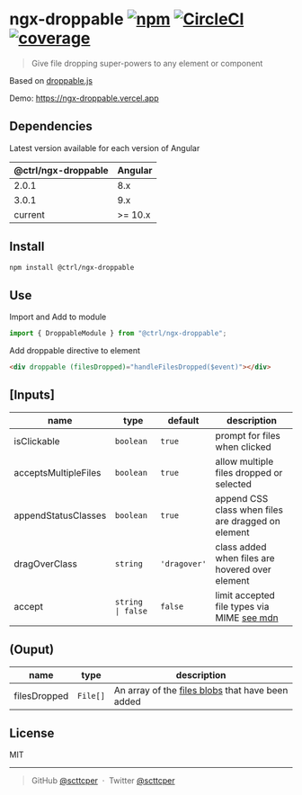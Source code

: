 # ngx-droppable [![npm](https://badgen.net/npm/v/@ctrl/ngx-droppable)](https://www.npmjs.com/package/@ctrl/ngx-droppable) [![CircleCI](https://badgen.net/github/status/scttcper/ngx-droppable)](https://circleci.com/gh/scttcper/ngx-droppable) [![coverage](https://badgen.net/codecov/c/github/scttcper/ngx-droppable)](https://codecov.io/gh/scttcper/ngx-droppable)

> Give file dropping super-powers to any element or component

Based on [droppable.js](https://github.com/lifenautjoe/droppable)

Demo: https://ngx-droppable.vercel.app

## Dependencies

Latest version available for each version of Angular

| @ctrl/ngx-droppable | Angular |
| ------------------- | ------- |
| 2.0.1               | 8.x     |
| 3.0.1               | 9.x     |
| current             | >= 10.x |

## Install

```sh
npm install @ctrl/ngx-droppable
```

## Use

Import and Add to module

```ts
import { DroppableModule } from "@ctrl/ngx-droppable";
```

Add droppable directive to element

```html
<div droppable (filesDropped)="handleFilesDropped($event)"></div>
```

## [Inputs]

| name                 | type              | default      | description                                                                                                        |
| -------------------- | ----------------- | ------------ | ------------------------------------------------------------------------------------------------------------------ |
| isClickable          | `boolean`         | `true`       | prompt for files when clicked                                                                                      |
| acceptsMultipleFiles | `boolean`         | `true`       | allow multiple files dropped or selected                                                                           |
| appendStatusClasses  | `boolean`         | `true`       | append CSS class when files are dragged on element                                                                 |
| dragOverClass        | `string`          | `'dragover'` | class added when files are hovered over element                                                                    |
| accept               | `string \| false` | `false`      | limit accepted file types via MIME [see mdn](https://developer.mozilla.org/en-US/docs/Web/HTML/Element/input/file) |

## (Ouput)

| name         | type     | description                                                                                               |
| ------------ | -------- | --------------------------------------------------------------------------------------------------------- |
| filesDropped | `File[]` | An array of the [files blobs](https://developer.mozilla.org/en-US/docs/Web/API/File) that have been added |

## License

MIT

---

> GitHub [@scttcper](https://github.com/scttcper) &nbsp;&middot;&nbsp;
> Twitter [@scttcper](https://twitter.com/scttcper)
